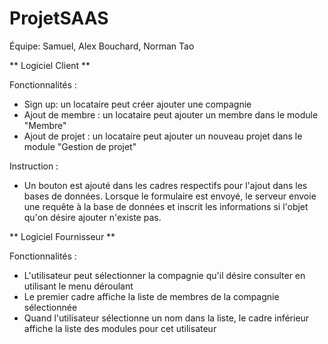 # ProjetSAAS

Équipe: Samuel, Alex Bouchard, Norman Tao

** Logiciel Client **

Fonctionnalités : 
  - Sign up: un locataire peut créer ajouter une compagnie
  - Ajout de membre : un locataire peut ajouter un membre dans le module "Membre"
  - Ajout de projet : un locataire peut ajouter un nouveau projet dans le module "Gestion de projet"

Instruction : 
  - Un bouton est ajouté dans les cadres respectifs pour l'ajout dans les bases de données. Lorsque le formulaire est envoyé, le serveur envoie une requête à la base de données et inscrit les informations si l'objet qu'on désire ajouter n'existe pas.


** Logiciel Fournisseur **

Fonctionnalités :
  - L'utilisateur peut sélectionner la compagnie qu'il désire consulter en utilisant le menu déroulant
  - Le premier cadre affiche la liste de membres de la compagnie sélectionnée
  - Quand l'utilisateur sélectionne un nom dans la liste, le cadre inférieur affiche la liste des modules pour cet utilisateur